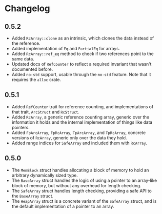 # Changelog

## 0.5.2
- Added `RcArray::clone` as an intrinsic, which clones the data instead of the reference.
- Added implementation of `Eq` and `PartialEq` for arrays.
- Added `RcArray::ref_eq` method to check if two references point to the same data.
- Updated docs of `RefCounter` to reflect a required invariant that wasn't documented
  before.
- Added `no-std` support, usable through the `no-std` feature. Note that it requires
  the `alloc` crate.

## 0.5.1
- Added `RefCounter` trait for reference counting, and implementations of that
  trait, `ArcStruct` and `RcStruct`.
- Added `RcArray`, a generic reference counting array, generic over the
  information it holds and the internal implementation of things like data pointers.
- Added `FpArcArray`, `FpRcArray`, `TpArcArray`, and `TpRcArray`, concrete
  versions of `RcArray`, generic only over the data they hold.
- Added range indices for `SafeArray` and included them with `RcArray`.

## 0.5.0
- The `MemBlock` struct handles allocating a block of memory to hold an arbitrary
  dynamically sized type.
- The `BaseArray` struct handles the logic of using a pointer to an array-like
  block of memory, but without any overhead for length checking.
- The `SafeArray` struct handles length checking, providing a safe API to the
  `BaseArray` struct.
- The `HeapArray` struct is a concrete variant of the `SafeArray` struct, and is
  the default implementation of a pointer to an array.

